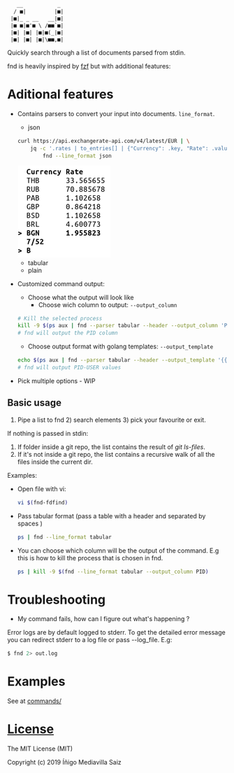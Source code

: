 
```
   __           _ 
  / ■|         |■|
 |■|_ _ __   __|■|
 |■ ■|■'■ \ /■■`■|
 |■| |■| |■|■(_|■|
 |■| |■| |■|\■■,■|

```


Quickly search through a list of documents parsed from stdin. 

fnd is heavily inspired by [fzf](https://github.com/junegunn/fzf) but with additional features:


# Aditional features

- Contains parsers to convert your input into documents. `line_format`.

    - json

    ```bash
    curl https://api.exchangerate-api.com/v4/latest/EUR | \
        jq -c '.rates | to_entries[] | {"Currency": .key, "Rate": .value }' | \
            fnd --line_format json
    ```

    <kbd>
        <img src="https://github.com/txominpelu/fnd/raw/master/doc/images/currency_json_example.png" alt="Search currency rate">
    </kbd>

    - tabular
    - plain

- Customized command output:

    - Choose what the output will look like
        - Choose wich column to output: `--output_column`

    ```bash
    # Kill the selected process
    kill -9 $(ps aux | fnd --parser tabular --header --output_column 'PID')
    # fnd will output the PID column
    ```

    - Choose output format with golang templates: `--output_template`

    ```bash
    echo $(ps aux | fnd --parser tabular --header --output_template '{{.PID}}-{{.USER}}')
    # fnd will output PID-USER values
    ```


- Pick multiple options - WIP


## Basic usage

1) Pipe a list to fnd  2) search elements 3) pick your favourite or exit. 

If nothing is passed in stdin:

1) If folder inside a git repo, the list contains the result of *git ls-files*.
2) If it's not inside a git repo, the list contains a recursive walk of all the files inside the current dir.

Examples:

- Open file with vi:

    ```bash
    vi $(fnd-fdfind)
    ```

- Pass tabular format (pass a table with a header and separated by spaces )

    ```bash
    ps | fnd --line_format tabular
    ```

- You can choose which column will be the output of the command. E.g this is how to kill the process that is chosen in fnd.

    ```bash
    ps | kill -9 $(fnd --line_format tabular --output_column PID)
    ```

# Troubleshooting

- My command fails, how can I figure out what's happening ?

Error logs are by default logged to stderr. To get the detailed error message you can redirect stderr to a log file or pass --log_file. E.g: 

```bash
$ fnd 2> out.log
```


# Examples

See at [commands/](commands/)

# [License](LICENSE)

The MIT License (MIT)

Copyright (c) 2019 Íñigo Mediavilla Saiz

